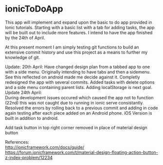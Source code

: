 # ionicToDoApp

This app will implement and expand upon the basic to do app provided in Ionic tutorials.
Starting with a basic list with a tab for adding tasks, the app will be built out to include more features. I intend to have the app finished by the 24th of April.

At this present moment I am simply testing git functions to build an extensive commit history and use this project as a means to further my knowledge of git.

Update: 20th April:
Have changed design plan from a tabbed app to one with a side menu. Originally intending to have tabs and then a sidemenu. See this reflected on android made me decide against it.
Completly redesigned the app with several commits. Added tasks with delete options and a side menu containing parent lists.
Adding localStorage is next goal.  
Update 24th April:  
During development issues occured which caused the app not to function (22nd) this was not caught due to running in ionic serve consistantly. Resolved the errors by rolling back to a previous commit and adding in code again testing after each piece added on an Android phone. 
iOS Version is built in addition to android.  
  
Add task button in top right corner removed in place of material design button  

References:  
http://ionicframework.com/docs/guide/  
https://forum.ionicframework.com/t/material-design-floating-action-button-z-index-problem/12234
